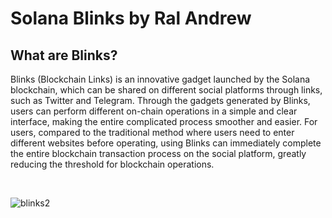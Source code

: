 <h1>Solana Blinks by Ral Andrew</h2>

## What are Blinks?

Blinks (Blockchain Links) is an innovative gadget launched by the Solana blockchain, which can be shared on different social platforms through links, such as Twitter and Telegram. Through the gadgets generated by Blinks, users can perform different on-chain operations in a simple and clear interface, making the entire complicated process smoother and easier. For users, compared to the traditional method where users need to enter different websites before operating, using Blinks can immediately complete the entire blockchain transaction process on the social platform, greatly reducing the threshold for blockchain operations.

<br/>

![blinks2](https://github.com/user-attachments/assets/a3098426-1920-4b23-8ea3-1b4db6b03b0c)
